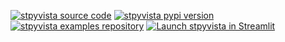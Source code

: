 <a href="https://github.com/edsaac/streamlit-PyVista-viewer"><img alt="stpyvista source code" src="https://img.shields.io/static/v1?label=:&message=Source%20code&color=informational&logo=github"></a> 
<a href="https://pypi.org/project/stpyvista/"><img alt="stpyvista pypi version" src="https://badgen.net/pypi/v/stpyvista"></a>
<a href="https://github.com/edsaac/stpyvista-tests"><img alt="stpyvista examples repository" src="https://img.shields.io/static/v1?label=:&message=Examples&color=ff4b4b&logo=github"></a>
<a href="https://github.com/edsaac/stpyvista-tests"><img alt="Launch stpyvista in Streamlit" src="https://img.shields.io/static/v1?label=:&message=Open%20in%20Streamlit&color=pink&logo=streamlit"></a>

